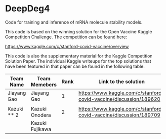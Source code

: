 # DeepDeg4

Code for training and inference of mRNA molecule stability models.

This code is based on the winning solution for the Open Vaccine Kaggle Competition Challenge. The competition can be found here:

https://www.kaggle.com/c/stanford-covid-vaccine/overview

This code is also the supplementary material for the Kaggle Competition Solution Paper. The individual Kaggle writeups for the top solutions that have been featured in that paper can be found in the following table:


| Team Name      |  Team Memebers | Rank  | Link to the solution                                            |
|----------------|----------------|-------|-----------------------------------------------------------------|
|Jiayang Gao     | Jiayang Gao    |   1   |https://www.kaggle.com/c/stanford-covid-vaccine/discussion/189620|
|                |                |       |                                                                 |
|Kazuki ** 2     |Kazuki Onodera  |   2   |https://www.kaggle.com/c/stanford-covid-vaccine/discussion/189709| 
|                |Kazuki Fujikawa |       |                                                                 |
